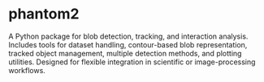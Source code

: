 # phantom2
A Python package for blob detection, tracking, and interaction analysis. Includes tools for dataset handling, contour-based blob representation, tracked object management, multiple detection methods, and plotting utilities. Designed for flexible integration in scientific or image-processing workflows.
